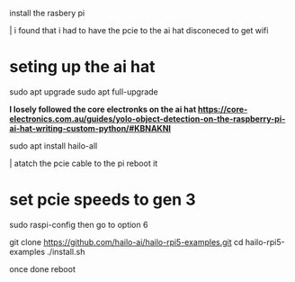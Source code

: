 install the rasbery pi 

| i found that i had to have the pcie to the ai hat disconeced to get wifi

# seting up the ai hat 
sudo apt upgrade
sudo apt full-upgrade 

**I losely followed the core electronks on the ai hat https://core-electronics.com.au/guides/yolo-object-detection-on-the-raspberry-pi-ai-hat-writing-custom-python/#KBNAKNI**

sudo apt install hailo-all

| atatch the pcie cable to the pi
reboot it 

# set pcie speeds to gen 3
sudo raspi-config
then go to option 6

git clone https://github.com/hailo-ai/hailo-rpi5-examples.git
cd hailo-rpi5-examples
./install.sh

once done reboot

